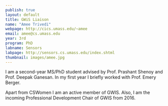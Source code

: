 ```yaml
---
publish: true
layout: default
title: GWiS Liaison
name: "Amee Trivedi"
webpage: http://cics.umass.edu/~amee
email: amee@cs.umass.edu
year: 3rd
program: PhD
labname: Sensors
labpage: http://sensors.cs.umass.edu/index.shtml
thumbnail: images/amee.jpg
---
```


I am a second-year MS/PhD student advised by Prof. Prashant Shenoy and Prof. Deepak Ganesan. In my first year I briefly worked with Prof. Emery Berger.

Apart from CSWomen I am an active member of GWIS. Also, I am the incoming Professional Development Chair of GWIS from 2016.
